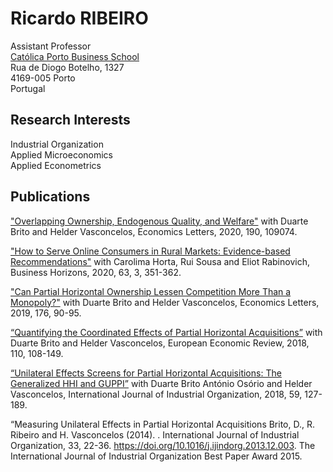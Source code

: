# Ricardo RIBEIRO<br/>
Assistant Professor<br/>
[Católica Porto Business School](https://www.catolicabs.porto.ucp.pt/catolicabs-porto)<br/>
Rua de Diogo Botelho, 1327<br/>
4169-005 Porto<br/>
Portugal<br/>

## Research Interests<br/>
Industrial Organization<br/>
Applied Microeconomics<br/>
Applied Econometrics<br/>

## Publications<br/>
["Overlapping Ownership, Endogenous Quality, and Welfare"](https://doi.org/10.1016/j.econlet.2020.109074) with Duarte Brito and Helder Vasconcelos, Economics Letters, 2020, 190, 109074.

["How to Serve Online Consumers in Rural Markets: Evidence-based Recommendations"](https://doi.org/10.1016/j.bushor.2020.01.007) with Carolima Horta, Rui Sousa and Eliot Rabinovich, Business Horizons, 2020, 63, 3, 351-362.

["Can Partial Horizontal Ownership Lessen Competition More Than a Monopoly?"](https://doi.org/10.1016/j.econlet.2018.12.039) with Duarte Brito and Helder Vasconcelos, Economics Letters, 2019, 176, 90-95. 

[“Quantifying the Coordinated Effects of Partial Horizontal Acquisitions”](https://doi.org/10.1016/j.euroecorev.2018.07.009) with Duarte Brito and Helder Vasconcelos, European Economic Review, 2018, 110, 108-149. 

[“Unilateral Effects Screens for Partial Horizontal Acquisitions: The Generalized HHI and GUPPI”](https://doi.org/10.1016/j.ijindorg.2018.03.005) with Duarte Brito António Osório and Helder Vasconcelos, International Journal of Industrial Organization, 2018, 59, 127-189.

“Measuring Unilateral Effects in Partial Horizontal Acquisitions Brito, D., R. Ribeiro and H. Vasconcelos (2014). . International Journal of Industrial Organization, 33, 22-36. https://doi.org/10.1016/j.ijindorg.2013.12.003. The International Journal of Industrial Organization Best Paper Award 2015.
